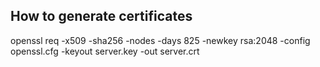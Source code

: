 ## How to generate certificates

openssl req -x509 -sha256 -nodes -days 825 -newkey rsa:2048 -config openssl.cfg -keyout server.key -out server.crt
